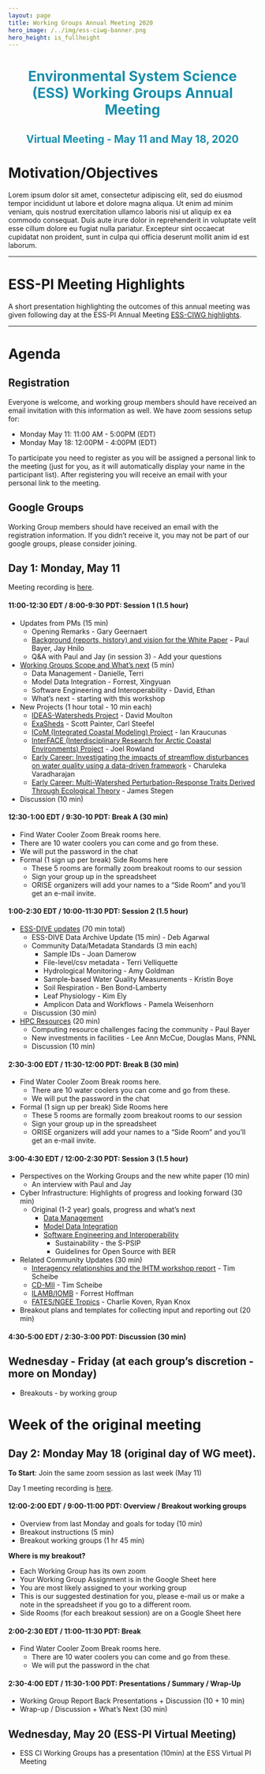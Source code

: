 ```yaml
---
layout: page
title: Working Groups Annual Meeting 2020
hero_image: /../img/ess-ciwg-banner.png
hero_height: is_fullheight
---
```


<h1 style="text-align:center;color:rgb(24,142,172)"> 
  Environmental System Science (ESS) Working Groups Annual Meeting 
</h1>
<h2 style="text-align:center;color:rgb(24,142,172)">
  Virtual Meeting - May 11 and May 18, 2020
</h2>

# Motivation/Objectives
Lorem ipsum dolor sit amet, consectetur adipiscing elit, sed do eiusmod tempor incididunt ut labore et dolore magna aliqua. Ut enim ad minim veniam, quis nostrud exercitation ullamco laboris nisi ut aliquip ex ea commodo consequat. Duis aute irure dolor in reprehenderit in voluptate velit esse cillum dolore eu fugiat nulla pariatur. Excepteur sint occaecat cupidatat non proident, sunt in culpa qui officia deserunt mollit anim id est laborum.

***

# ESS-PI Meeting Highlights

A short presentation highlighting the outcomes of this annual meeting was given following day at the ESS-PI Annual Meeting [ESS-CIWG highlights](/events/working_group_meeting_2020/ESS-WG-AnnualMeeting-recap-v1.pdf).

***

# Agenda

## Registration

Everyone is welcome, and working group members should have received an email invitation with this information as well.   We have zoom sessions setup for:

- Monday May 11:  11:00 AM - 5:00PM  (EDT)
- Monday May 18:  12:00PM - 4:00PM (EDT)

To participate you need to register as you will be assigned a personal link to the meeting (just for you, as it will automatically display your name in the participant list). After registering you will receive an email with your personal link to the meeting.

## Google Groups

Working Group members should have received an email with the registration information.  If you didn’t receive it, you may not be part of our google groups, please consider joining.

## Day 1: Monday, May 11

Meeting recording is [here](https://drive.google.com/open?id=12YiFDvhD1JzX1xg3y3SpuZcPtD7-VbiP).

#### 11:00-12:30 EDT / 8:00-9:30 PDT: **Session 1** (1.5 hour)

- Updates from PMs (15 min)
  - Opening Remarks - Gary Geernaert
  - [Background (reports, history) and vision for the White Paper](/events/working_group_meeting_2020/session1/ESS_Presentation_for_2020_Virtual_CI_WG_Meeting_v2_5-11-20.pdf) - Paul Bayer, Jay Hnilo
  - Q&A with Paul and Jay (in session 3) - Add your questions
- [Working Groups Scope and What’s next](/events/working_group_meeting_2020/session1/Current_Groups_and_White_paper_plans.pdf) (5 min)
  - Data Management - Danielle, Terri
  - Model Data Integration - Forrest, Xingyuan
  - Software Engineering and Interoperability - David, Ethan
  - What’s next - starting with this workshop
- New Projects (1 hour total - 10 min each)
  - [IDEAS-Watersheds Project](/events/working_group_meeting_2020/session1/ESS-CIWG_IDEAS-Watersheds-overview-v1.pdf) - David Moulton
  - [ExaSheds](/events/working_group_meeting_2020/session1/ExashedsUpdateForCIWG.pdf) - Scott Painter, Carl Steefel
  - [ICoM (Integrated Coastal Modeling) Project](/events/working_group_meeting_2020/session1/ESS-CIWG_ICoM-overview-v2.pdf) - Ian Kraucunas
  - [InterFACE (Interdisciplinary Research for Arctic Coastal Environments) Project](/events/working_group_meeting_2020/session1/CIWG_InteRFACE_May112020.pdf) - Joel Rowland
  - [Early Career: Investigating the impacts of streamflow disturbances on water quality using a data-driven framework](/events/working_group_meeting_2020/session1/2020-ESS_CI_Meeting-ECRPUpload.pdf) - Charuleka Varadharajan
  - [Early Career: Multi-Watershed Perturbation-Response Traits Derived Through Ecological Theory](/events/working_group_meeting_2020/session1/Stegen_ECA_ESS_CI_2020_v1.pdf) - James Stegen
- Discussion (10 min)

#### 12:30-1:00 EDT / 9:30-10 PDT: **Break A** (30 min)

 - Find Water Cooler Zoom Break rooms here.
  - There are 10 water coolers you can come and go from these.
  - We will put the password in the chat
- Formal (1 sign up per break) Side Rooms here
  - These 5 rooms are formally zoom breakout rooms to our session
  - Sign your group up in the spreadsheet
  - ORISE organizers will add your names to a “Side Room” and you’ll get an e-mail invite.

#### 1:00-2:30 EDT / 10:00-11:30 PDT: **Session 2** (1.5 hour)

- [ESS-DIVE updates](/events/working_group_meeting_2020/session2/2020-05-11-ESS-DIVE-Overview+Standards-ESS-CI-Meeting.pdf) (70 min total)
  - ESS-DIVE Data Archive Update (15 min) - Deb Agarwal
  - Community Data/Metadata Standards (3 min each)
    - Sample IDs - Joan Damerow
    - File-level/csv  metadata - Terri Velliquette
    - Hydrological Monitoring - Amy Goldman
    - Sample-based Water Quality Measurements - Kristin Boye
    - Soil Respiration - Ben Bond-Lamberty
    - Leaf Physiology - Kim Ely
    - Amplicon Data and Workflows - Pamela Weisenhorn
  - Discussion (30 min)
- [HPC Resources](/events/working_group_meeting_2020/session2/BER_compute_investments_CImeeting.pdf) (20 min)
  - Computing resource challenges facing the community - Paul Bayer
  - New investments in facilities - Lee Ann McCue, Douglas Mans, PNNL
  - Discussion (10 min)

#### 2:30-3:00 EDT / 11:30-12:00 PDT: **Break B** (30 min)

- Find Water Cooler Zoom Break rooms here.
  - There are 10 water coolers you can come and go from these.
  - We will put the password in the chat
- Formal (1 sign up per break) Side Rooms here
  - These 5 rooms are formally zoom breakout rooms to our session
  - Sign your group up in the spreadsheet
  - ORISE organizers will add your names to a “Side Room” and you’ll get an e-mail invite.

#### 3:00-4:30 EDT / 12:00-2:30 PDT: Session 3 (1.5 hour)

- Perspectives on the Working Groups and the new white paper (10 min)
  - An interview with Paul and Jay
- Cyber Infrastructure: Highlights of progress and looking forward (30 min)
  - Original (1-2 year) goals, progress and what’s next
    - [Data Management](/events/working_group_meeting_2020/session3/ESS-DMWG_session3.pdf)
    - [Model Data Integration](/events/working_group_meeting_2020/session3/ESS-MDIWG_session3.pdf)
    - [Software Engineering and Interoperability](/events/working_group_meeting_2020/session3/ESS-SEIWG_session3-v2.pdf)
      - Sustainability - the S-PSIP
      - Guidelines for Open Source with BER
- Related Community Updates (30 min)
  - [Interagency relationships and the IHTM workshop report](/events/working_group_meeting_2020/session3/Scheibe_IHTM_5.8.20.pdf) - Tim Scheibe
  - [CD-MII](/events/working_group_meeting_2020/session3/Scheibe_CD-MII_5.8.20.pdf) - Tim Scheibe
  - [ILAMB/IOMB](/events/working_group_meeting_2020/session3/Hoffman_ESS-CI-Meeting-ILAMB_20200511.pdf) - Forrest Hoffman
  - [FATES/NGEE Tropics](/events/working_group_meeting_2020/session3/koven_ess_cyberinfrastructure_meeting_fates.pdf) - Charlie Koven, Ryan Knox
- Breakout plans and templates for collecting input and reporting out (20 min)

#### 4:30-5:00 EDT / 2:30-3:00 PDT: **Discussion** (30 min)

## Wednesday - Friday (at each group’s discretion - more on Monday)
- Breakouts - by working group

# Week of the original meeting

## Day 2: Monday May 18 (original day of WG meet).

**To Start**: Join the same zoom session as last week (May 11)

Day 1 meeting recording is [here](https://drive.google.com/open?id=12YiFDvhD1JzX1xg3y3SpuZcPtD7-VbiP).

#### 12:00-2:00 EDT / 9:00-11:00 PDT: **Overview / Breakout working groups**
- Overview from last Monday and goals for today (10 min)
- Breakout instructions (5 min)
- Breakout working groups (1 hr 45 min)

**Where is my breakout?**
- Each Working Group has its own zoom
- Your Working Group Assignment is in the Google Sheet here
- You are most likely assigned to your working group
- This is our suggested destination for you, please e-mail us or make a note in the spreadsheet if you go to a different room. 
- Side Rooms (for each breakout session) are on a Google Sheet here

#### 2:00-2:30 EDT / 11:00-11:30 PDT: **Break**
- Find Water Cooler Zoom Break rooms here.
  - There are 10 water coolers you can come and go from these.
  - We will put the password in the chat

#### 2:30-4:00 EDT / 11:30-1:00 PDT: **Presentations / Summary / Wrap-Up**
- Working Group Report Back Presentations + Discussion (10 + 10 min)
- Wrap-up / Discussion + What’s Next  (30 min)

## Wednesday, May 20 (ESS-PI Virtual Meeting)
- ESS CI Working Groups has a presentation (10min) at the ESS Virtual PI Meeting
